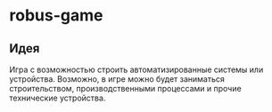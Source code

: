 # robus-game

## Идея
Игра с возможностью строить автоматизированные системы или устройства.
Возможно, в игре можно будет заниматься строительством, производственными процессами и прочие технические устройства.
